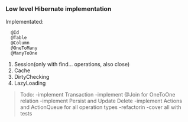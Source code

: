 ### Low level Hibernate implementation 

Implementated:
```
  @Id
  @Table
  @Column
  @OneToMany
  @ManyToOne
```  
  1. Session(only with find... operations, also close)
  2. Cache
  3. DirtyChecking
  3. LazyLoading  
  
> Todo:
>  -implement Transaction
>  -implement @Join for OneToOne relation
>  -implement Persist and Update Delete
>  -implement Actions and ActionQueue for all operation types
>  -refactorin
>  -cover all with tests
